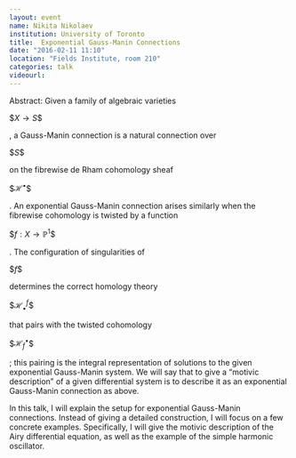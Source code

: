 ```yaml
---
layout: event
name: Nikita Nikolaev
institution: University of Toronto
title:  Exponential Gauss-Manin Connections
date: "2016-02-11 11:10"
location: "Fields Institute, room 210"
categories: talk
videourl:
---
```

Abstract: Given a family of algebraic varieties

\$$X \rightarrow S$$

, a Gauss-Manin connection is a natural connection over

\$$S$$

on the fibrewise de Rham cohomology sheaf

\$$\mathcal{H}^\bullet$$

. An exponential Gauss-Manin connection arises similarly when the fibrewise cohomology is twisted by a function

\$$f : X \rightarrow \mathbb{P}^1$$

. The configuration of singularities of

\$$f$$

determines the correct homology theory

\$$\mathcal{H}^f_\bullet$$

that pairs with the twisted cohomology

\$$\mathcal{H}^\bullet_f$$

; this pairing is the integral representation of solutions to the given exponential Gauss-Manin system. We will say that to give a “motivic description” of a given differential system is to describe it as an exponential Gauss-Manin connection as above.

In this talk, I will explain the setup for exponential Gauss-Manin connections. Instead of giving a detailed construction, I will focus on a few concrete examples. Specifically, I will give the motivic description of the Airy differential equation, as well as the example of the simple harmonic oscillator.

